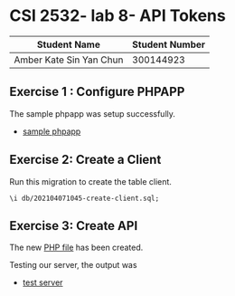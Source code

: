 # CSI 2532- lab 8- API Tokens

| Student Name            | Student Number |
| ----------------------- | -------------- |
| Amber Kate Sin Yan Chun | 300144923      |

## Exercise 1 : Configure PHPAPP

The sample phpapp was setup successfully.

* [sample phpapp](assets/ex1.PNG)

## Exercise 2: Create a Client

Run this migration to create the table client.
```
\i db/202104071045-create-client.sql;
```

## Exercise 3: Create API

The new [PHP file](public/api.php) has been created.

Testing our server, the output was 

* [test server](assets/ex3.PNG)

